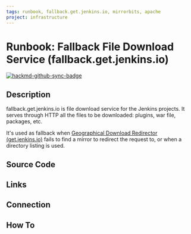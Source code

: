 ```yaml
---
tags: runbook, fallback.get.jenkins.io, mirrorbits, apache
project: infrastructure
---
```


# Runbook: Fallback File Download Service (fallback.get.jenkins.io)

[![hackmd-github-sync-badge](https://hackmd.io/zlWHHKzQS7KvxE0qA6TTtA/badge)](https://hackmd.io/zlWHHKzQS7KvxE0qA6TTtA)


## Description

fallback.get.jenkins.io is file download service for the Jenkins projects.
It serves through HTTP all the files to be downloaded: plugins, war file, packages, etc.

It's used as fallback when [Geographical Download Redirector (get.jenkins.io)](./get.jenkins.io.md) fails to find a mirror to redirect the request to, or when a directory listing is used.

## Source Code



## Links

## Connection

## How To

